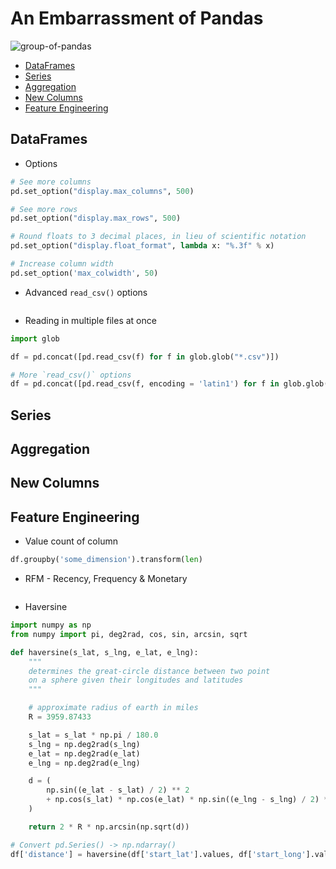 # An Embarrassment of Pandas

![group-of-pandas](https://www.gannett-cdn.com/-mm-/8ec5d09776cb16d4fc0180df562106e57760eb95/c=0-148-4253-2551/local/-/media/2018/04/03/USATODAY/USATODAY/636583772913864667-XXX-PANDAS-PDS-00508-98906967.JPG?width=3200&height=1680&fit=crop)

* [DataFrames](#dataframes)
* [Series](#series)
* [Aggregation](#aggregation)
* [New Columns](#new-columns)
* [Feature Engineering](#feature-engineering)

## DataFrames

* Options
```python
# See more columns
pd.set_option("display.max_columns", 500)

# See more rows
pd.set_option("display.max_rows", 500)

# Round floats to 3 decimal places, in lieu of scientific notation
pd.set_option("display.float_format", lambda x: "%.3f" % x)

# Increase column width
pd.set_option('max_colwidth', 50)
```

* Advanced `read_csv()` options
```python
```

* Reading in multiple files at once
```python
import glob

df = pd.concat([pd.read_csv(f) for f in glob.glob("*.csv")])

# More `read_csv()` options
df = pd.concat([pd.read_csv(f, encoding = 'latin1') for f in glob.glob("*.csv")])
```

## Series

## Aggregation

## New Columns

## Feature Engineering

* Value count of column
```python
df.groupby('some_dimension').transform(len)
```

* RFM - Recency, Frequency & Monetary
```python
```

* Haversine
```python
import numpy as np
from numpy import pi, deg2rad, cos, sin, arcsin, sqrt

def haversine(s_lat, s_lng, e_lat, e_lng):
    """
    determines the great-circle distance between two point
    on a sphere given their longitudes and latitudes
    """

    # approximate radius of earth in miles
    R = 3959.87433

    s_lat = s_lat * np.pi / 180.0
    s_lng = np.deg2rad(s_lng)
    e_lat = np.deg2rad(e_lat)
    e_lng = np.deg2rad(e_lng)

    d = (
        np.sin((e_lat - s_lat) / 2) ** 2
        + np.cos(s_lat) * np.cos(e_lat) * np.sin((e_lng - s_lng) / 2) ** 2
    )

    return 2 * R * np.arcsin(np.sqrt(d))

# Convert pd.Series() -> np.ndarray()
df['distance'] = haversine(df['start_lat'].values, df['start_long'].values, df['end_lat'].values, df['end_long'].values)
```
